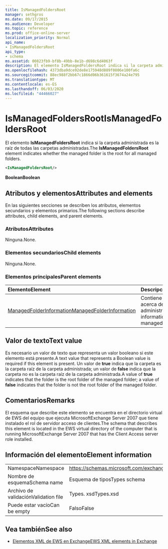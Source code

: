 ```yaml
---
title: IsManagedFoldersRoot
manager: sethgros
ms.date: 09/17/2015
ms.audience: Developer
ms.topic: reference
ms.prod: office-online-server
localization_priority: Normal
api_name:
- IsManagedFoldersRoot
api_type:
- schema
ms.assetid: 00823fb9-bf8b-49bb-8e1b-d698c6d4063f
description: El elemento IsManagedFoldersRoot indica si la carpeta administrada es la raíz de todas las carpetas administradas.
ms.openlocfilehash: 4373dba9dce92de8e175948d889f0806e100fa6c
ms.sourcegitcommit: 88ec988f2bb67c1866d06b361615f3674a24e795
ms.translationtype: MT
ms.contentlocale: es-ES
ms.lasthandoff: 06/03/2020
ms.locfileid: "44466027"
---
```

# <a name="ismanagedfoldersroot"></a><span data-ttu-id="43457-103">IsManagedFoldersRoot</span><span class="sxs-lookup"><span data-stu-id="43457-103">IsManagedFoldersRoot</span></span>

<span data-ttu-id="43457-104">El elemento **IsManagedFoldersRoot** indica si la carpeta administrada es la raíz de todas las carpetas administradas.</span><span class="sxs-lookup"><span data-stu-id="43457-104">The **IsManagedFoldersRoot** element indicates whether the managed folder is the root for all managed folders.</span></span> 
  
```xml
<IsManagedFoldersRoot/>
```

 <span data-ttu-id="43457-105">**Boolean**</span><span class="sxs-lookup"><span data-stu-id="43457-105">**Boolean**</span></span>
## <a name="attributes-and-elements"></a><span data-ttu-id="43457-106">Atributos y elementos</span><span class="sxs-lookup"><span data-stu-id="43457-106">Attributes and elements</span></span>

<span data-ttu-id="43457-107">En las siguientes secciones se describen los atributos, elementos secundarios y elementos primarios.</span><span class="sxs-lookup"><span data-stu-id="43457-107">The following sections describe attributes, child elements, and parent elements.</span></span>
  
### <a name="attributes"></a><span data-ttu-id="43457-108">Atributos</span><span class="sxs-lookup"><span data-stu-id="43457-108">Attributes</span></span>

<span data-ttu-id="43457-109">Ninguna.</span><span class="sxs-lookup"><span data-stu-id="43457-109">None.</span></span>
  
### <a name="child-elements"></a><span data-ttu-id="43457-110">Elementos secundarios</span><span class="sxs-lookup"><span data-stu-id="43457-110">Child elements</span></span>

<span data-ttu-id="43457-111">Ninguna.</span><span class="sxs-lookup"><span data-stu-id="43457-111">None.</span></span>
  
### <a name="parent-elements"></a><span data-ttu-id="43457-112">Elementos principales</span><span class="sxs-lookup"><span data-stu-id="43457-112">Parent elements</span></span>

|<span data-ttu-id="43457-113">**Elemento**</span><span class="sxs-lookup"><span data-stu-id="43457-113">**Element**</span></span>|<span data-ttu-id="43457-114">**Descripción**</span><span class="sxs-lookup"><span data-stu-id="43457-114">**Description**</span></span>|
|:-----|:-----|
|[<span data-ttu-id="43457-115">ManagedFolderInformation</span><span class="sxs-lookup"><span data-stu-id="43457-115">ManagedFolderInformation</span></span>](managedfolderinformation.md) <br/> |<span data-ttu-id="43457-116">Contiene información acerca de una carpeta administrada.</span><span class="sxs-lookup"><span data-stu-id="43457-116">Contains information about a managed folder.</span></span>  <br/> |
   
## <a name="text-value"></a><span data-ttu-id="43457-117">Valor de texto</span><span class="sxs-lookup"><span data-stu-id="43457-117">Text value</span></span>

<span data-ttu-id="43457-118">Es necesario un valor de texto que representa un valor booleano si este elemento está presente.</span><span class="sxs-lookup"><span data-stu-id="43457-118">A text value that represents a Boolean value is required if this element is present.</span></span> <span data-ttu-id="43457-119">Un valor de **true** indica que la carpeta es la carpeta raíz de la carpeta administrada; un valor de **false** indica que la carpeta no es la carpeta raíz de la carpeta administrada.</span><span class="sxs-lookup"><span data-stu-id="43457-119">A value of **true** indicates that the folder is the root folder of the managed folder; a value of **false** indicates that the folder is not the root folder of the managed folder.</span></span> 
  
## <a name="remarks"></a><span data-ttu-id="43457-120">Comentarios</span><span class="sxs-lookup"><span data-stu-id="43457-120">Remarks</span></span>

<span data-ttu-id="43457-121">El esquema que describe este elemento se encuentra en el directorio virtual de EWS del equipo que ejecuta MicrosoftExchange Server 2007 que tiene instalado el rol de servidor acceso de clientes.</span><span class="sxs-lookup"><span data-stu-id="43457-121">The schema that describes this element is located in the EWS virtual directory of the computer that is running MicrosoftExchange Server 2007 that has the Client Access server role installed.</span></span>
  
## <a name="element-information"></a><span data-ttu-id="43457-122">Información del elemento</span><span class="sxs-lookup"><span data-stu-id="43457-122">Element information</span></span>

|||
|:-----|:-----|
|<span data-ttu-id="43457-123">Namespace</span><span class="sxs-lookup"><span data-stu-id="43457-123">Namespace</span></span>  <br/> |https://schemas.microsoft.com/exchange/services/2006/types  <br/> |
|<span data-ttu-id="43457-124">Nombre de esquema</span><span class="sxs-lookup"><span data-stu-id="43457-124">Schema name</span></span>  <br/> |<span data-ttu-id="43457-125">Esquema de tipos</span><span class="sxs-lookup"><span data-stu-id="43457-125">Types schema</span></span>  <br/> |
|<span data-ttu-id="43457-126">Archivo de validación</span><span class="sxs-lookup"><span data-stu-id="43457-126">Validation file</span></span>  <br/> |<span data-ttu-id="43457-127">Types. xsd</span><span class="sxs-lookup"><span data-stu-id="43457-127">Types.xsd</span></span>  <br/> |
|<span data-ttu-id="43457-128">Puede estar vacío</span><span class="sxs-lookup"><span data-stu-id="43457-128">Can be empty</span></span>  <br/> |<span data-ttu-id="43457-129">Falso</span><span class="sxs-lookup"><span data-stu-id="43457-129">False</span></span>  <br/> |
   
## <a name="see-also"></a><span data-ttu-id="43457-130">Vea también</span><span class="sxs-lookup"><span data-stu-id="43457-130">See also</span></span>



- [<span data-ttu-id="43457-131">Elementos XML de EWS en Exchange</span><span class="sxs-lookup"><span data-stu-id="43457-131">EWS XML elements in Exchange</span></span>](ews-xml-elements-in-exchange.md)

